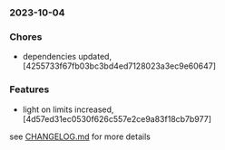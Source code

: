 ### 2023-10-04

### Chores
+ dependencies updated, [4255733f67fb03bc3bd4ed7128023a3ec9e60647]

### Features
+ light on limits increased, [4d57ed31ec0530f626c557e2ce9a83f18cb7b977]

see <a href='https://github.com/mrjackwills/belugasnooze_pi/blob/main/CHANGELOG.md'>CHANGELOG.md</a> for more details
